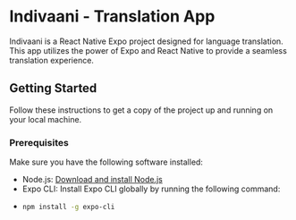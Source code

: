 
# Indivaani - Translation App

Indivaani is a React Native Expo project designed for language translation. This app utilizes the power of Expo and React Native to provide a seamless translation experience.

## Getting Started

Follow these instructions to get a copy of the project up and running on your local machine.

### Prerequisites

Make sure you have the following software installed:

- Node.js: [Download and install Node.js](https://nodejs.org/)
- Expo CLI: Install Expo CLI globally by running the following command:
- 
  ```bash
  npm install -g expo-cli
